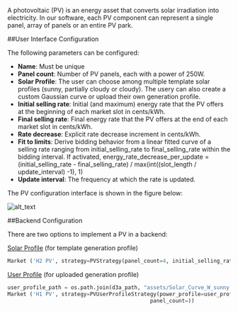 A photovoltaic (PV) is an energy asset that converts solar irradiation into electricity. In our software, each PV component can represent a single panel, array of panels or an entire PV park.

##User Interface Configuration

The following parameters can be configured:

*   **Name**: Must be unique
*   **Panel count**: Number of PV panels, each with a power of 250W.
*   **Solar Profile**: The user can choose among multiple template solar profiles (sunny, partially cloudy or cloudy). The usery can also create a custom Gaussian curve or upload their own generation profile.
*   **Initial selling rate**: Initial (and maximum) energy rate that the PV offers at the beginning of each market slot in cents/kWh.
*   **Final selling rate**: Final energy rate that the PV offers at the end of each market slot in cents/kWh.
*   **Rate decrease**: Explicit rate decrease increment in cents/kWh.
*   **Fit to limits**: Derive bidding behavior from a linear fitted curve of a selling rate ranging from initial_selling_rate to final_selling_rate within the bidding interval. If activated, energy_rate_decrease_per_update = (initial_selling_rate - final_selling_rate) / max(int((slot_length / update_interval) -1), 1)
*   **Update interval**: The frequency at which the rate is updated.

The PV configuration interface is shown in the figure below:

![alt_text](images/image1.png "image_tooltip")


##Backend Configuration

There are two options to implement a PV in a backend: 

[Solar Profile](https://github.com/gridsingularity/d3a/blob/c2976cb4f0c8c2823ee755fa33c3efd611498ea0/src/d3a/models/strategy/pv.py) (for template generation profile)


```python
Market ('H2 PV', strategy=PVStrategy(panel_count=4, initial_selling_rate=30, final_selling_rate=5, fit_to_limit=True, update_interval=duration(minutes=5)))
```

[User Profile](https://github.com/gridsingularity/d3a/blob/c2976cb4f0c8c2823ee755fa33c3efd611498ea0/src/d3a/models/strategy/predefined_pv.py#L131-L178) (for uploaded generation profile)


```python
user_profile_path = os.path.join(d3a_path, "assets/Solar_Curve_W_sunny.csv")
Market ('H1 PV', strategy=PVUserProfileStrategy(power_profile=user_profile_path,
                                             panel_count=))
```
